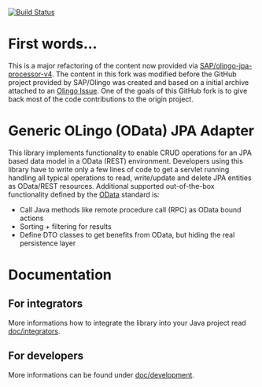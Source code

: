 [![Build Status](https://travis-ci.org/exxcellent/olingo-jpa-processor-v4.svg?branch=eXXcellent_adaptions)](https://travis-ci.org/exxcellent/olingo-jpa-processor-v4)

# First words...
This is a major refactoring of the content now provided via [SAP/olingo-jpa-processor-v4](https://github.com/SAP/olingo-jpa-processor-v4). The content in this fork was modified before the GitHub project provided by SAP/Olingo was created and based on a initial archive attached to an [Olingo Issue](https://issues.apache.org/jira/browse/OLINGO-1010). One of the goals of this GitHub fork is to give back most of the code contributions to the origin project.

# Generic OLingo (OData) JPA Adapter
This library implements functionality to enable CRUD operations for an JPA based data model in a OData (REST) environment.
Developers using this library have to write only a few lines of code to get a servlet running handling all typical operations to read, write/update and delete JPA entities as OData/REST resources. Additional supported out-of-the-box functionality defined by the [OData](http://www.odata.org/) standard is:
* Call Java methods like remote procedure call (RPC) as OData bound actions
* Sorting + filtering for results
* Define DTO classes to get benefits from OData, but hiding the real persistence layer 

# Documentation
## For integrators
More informations how to integrate the library into your Java project read [doc/integrators](doc/integrators/TableOfContent.md).

## For developers
More informations can be found under [doc/development](doc/development/Project-Structure.md).
